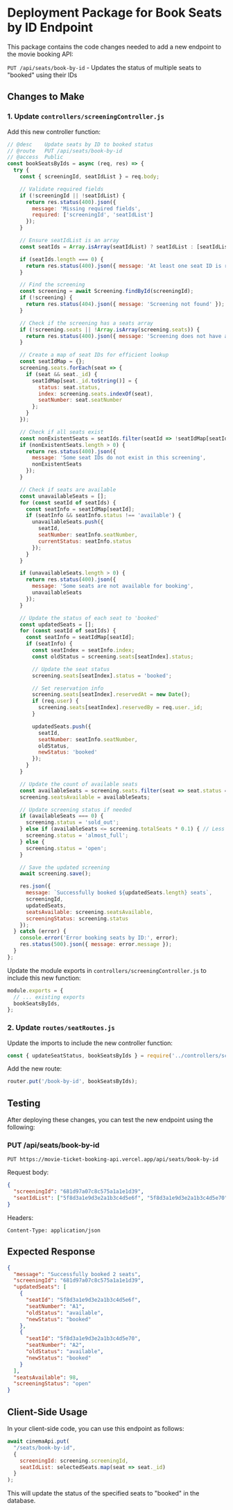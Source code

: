 # Deployment Package for Book Seats by ID Endpoint

This package contains the code changes needed to add a new endpoint to the movie booking API:

`PUT /api/seats/book-by-id` - Updates the status of multiple seats to "booked" using their IDs

## Changes to Make

### 1. Update `controllers/screeningController.js`

Add this new controller function:

```javascript
// @desc    Update seats by ID to booked status
// @route   PUT /api/seats/book-by-id
// @access  Public
const bookSeatsByIds = async (req, res) => {
  try {
    const { screeningId, seatIdList } = req.body;

    // Validate required fields
    if (!screeningId || !seatIdList) {
      return res.status(400).json({
        message: 'Missing required fields',
        required: ['screeningId', 'seatIdList']
      });
    }

    // Ensure seatIdList is an array
    const seatIds = Array.isArray(seatIdList) ? seatIdList : [seatIdList];

    if (seatIds.length === 0) {
      return res.status(400).json({ message: 'At least one seat ID is required' });
    }

    // Find the screening
    const screening = await Screening.findById(screeningId);
    if (!screening) {
      return res.status(404).json({ message: 'Screening not found' });
    }

    // Check if the screening has a seats array
    if (!screening.seats || !Array.isArray(screening.seats)) {
      return res.status(400).json({ message: 'Screening does not have a valid seats array' });
    }

    // Create a map of seat IDs for efficient lookup
    const seatIdMap = {};
    screening.seats.forEach(seat => {
      if (seat && seat._id) {
        seatIdMap[seat._id.toString()] = {
          status: seat.status,
          index: screening.seats.indexOf(seat),
          seatNumber: seat.seatNumber
        };
      }
    });

    // Check if all seats exist
    const nonExistentSeats = seatIds.filter(seatId => !seatIdMap[seatId]);
    if (nonExistentSeats.length > 0) {
      return res.status(400).json({
        message: 'Some seat IDs do not exist in this screening',
        nonExistentSeats
      });
    }

    // Check if seats are available
    const unavailableSeats = [];
    for (const seatId of seatIds) {
      const seatInfo = seatIdMap[seatId];
      if (seatInfo && seatInfo.status !== 'available') {
        unavailableSeats.push({
          seatId,
          seatNumber: seatInfo.seatNumber,
          currentStatus: seatInfo.status
        });
      }
    }

    if (unavailableSeats.length > 0) {
      return res.status(400).json({
        message: 'Some seats are not available for booking',
        unavailableSeats
      });
    }

    // Update the status of each seat to 'booked'
    const updatedSeats = [];
    for (const seatId of seatIds) {
      const seatInfo = seatIdMap[seatId];
      if (seatInfo) {
        const seatIndex = seatInfo.index;
        const oldStatus = screening.seats[seatIndex].status;

        // Update the seat status
        screening.seats[seatIndex].status = 'booked';

        // Set reservation info
        screening.seats[seatIndex].reservedAt = new Date();
        if (req.user) {
          screening.seats[seatIndex].reservedBy = req.user._id;
        }

        updatedSeats.push({
          seatId,
          seatNumber: seatInfo.seatNumber,
          oldStatus,
          newStatus: 'booked'
        });
      }
    }

    // Update the count of available seats
    const availableSeats = screening.seats.filter(seat => seat.status === 'available').length;
    screening.seatsAvailable = availableSeats;

    // Update screening status if needed
    if (availableSeats === 0) {
      screening.status = 'sold_out';
    } else if (availableSeats <= screening.totalSeats * 0.1) { // Less than 10% seats available
      screening.status = 'almost_full';
    } else {
      screening.status = 'open';
    }

    // Save the updated screening
    await screening.save();

    res.json({
      message: `Successfully booked ${updatedSeats.length} seats`,
      screeningId,
      updatedSeats,
      seatsAvailable: screening.seatsAvailable,
      screeningStatus: screening.status
    });
  } catch (error) {
    console.error('Error booking seats by ID:', error);
    res.status(500).json({ message: error.message });
  }
};
```

Update the module exports in `controllers/screeningController.js` to include this new function:

```javascript
module.exports = {
  // ... existing exports
  bookSeatsByIds,
};
```

### 2. Update `routes/seatRoutes.js`

Update the imports to include the new controller function:

```javascript
const { updateSeatStatus, bookSeatsByIds } = require('../controllers/screeningController');
```

Add the new route:

```javascript
router.put('/book-by-id', bookSeatsByIds);
```

## Testing

After deploying these changes, you can test the new endpoint using the following:

### PUT /api/seats/book-by-id

```
PUT https://movie-ticket-booking-api.vercel.app/api/seats/book-by-id
```

Request body:
```json
{
  "screeningId": "681d97a07c8c575a1a1e1d39",
  "seatIdList": ["5f8d3a1e9d3e2a1b3c4d5e6f", "5f8d3a1e9d3e2a1b3c4d5e70"]
}
```

Headers:
```
Content-Type: application/json
```

## Expected Response

```json
{
  "message": "Successfully booked 2 seats",
  "screeningId": "681d97a07c8c575a1a1e1d39",
  "updatedSeats": [
    {
      "seatId": "5f8d3a1e9d3e2a1b3c4d5e6f",
      "seatNumber": "A1",
      "oldStatus": "available",
      "newStatus": "booked"
    },
    {
      "seatId": "5f8d3a1e9d3e2a1b3c4d5e70",
      "seatNumber": "A2",
      "oldStatus": "available",
      "newStatus": "booked"
    }
  ],
  "seatsAvailable": 98,
  "screeningStatus": "open"
}
```

## Client-Side Usage

In your client-side code, you can use this endpoint as follows:

```javascript
await cinemaApi.put(
  "/seats/book-by-id",
  {
    screeningId: screening.screeningId,
    seatIdList: selectedSeats.map(seat => seat._id)
  }
);
```

This will update the status of the specified seats to "booked" in the database.
